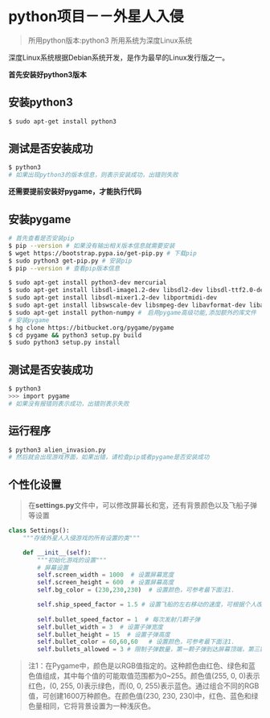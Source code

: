 # python项目－－外星人入侵

> 所用python版本:python3
> 所用系统为深度Linux系统

深度Linux系统根据Debian系统开发，是作为最早的Linux发行版之一。

**首先安装好python3版本**
## 安装python3
```bash
$ sudo apt-get install python3
```
## 测试是否安装成功
```bash
$ python3
# 如果出现python3的版本信息，则表示安装成功，出错则失败
```

**还需要提前安装好pygame，才能执行代码**
## 安装pygame
```bash
# 首先查看是否安装pip
$ pip --version # 如果没有输出相关版本信息就需要安装
$ wget https://bootstrap.pypa.io/get-pip.py # 下载pip
$ sudo python3 get-pip.py # 安装pip
$ pip --version # 查看pip版本信息

$ sudo apt-get install python3-dev mercurial
$ sudo apt-get install libsdl-image1.2-dev libsdl2-dev libsdl-ttf2.0-dev # 安装pygame依赖库
$ sudo apt-get install libsdl-mixer1.2-dev libportmidi-dev
$ sudo apt-get install libswscale-dev libsmpeg-dev libavformat-dev libavcodec-dev
$ sudo apt-get install python-numpy #　启用pygame高级功能,添加额外的库文件
# 安装pygame
$ hg clone https://bitbucket.org/pygame/pygame
$ cd pygame && python3 setup.py build
$ sudo python3 setup.py install
```


## 测试是否安装成功
```bash
$ python3
>>> import pygame
# 如果没有报错则表示成功，出错则表示失败
```

## 运行程序
```bash
$ python3 alien_invasion.py
# 然后就会出现游戏界面，如果出错，请检查pip或者pygame是否安装成功
```

## 个性化设置
> 在**settings.py**文件中，可以修改屏幕长和宽，还有背景颜色以及飞船子弹等设置

```python
class Settings():
    """存储外星人入侵游戏的所有设置的类"""

    def __init__(self):
        """初始化游戏的设置"""
        # 屏幕设置
        self.screen_width = 1000  # 设置屏幕宽度
        self.screen_height = 600  # 设置屏幕高度
        self.bg_color = (230,230,230)  # 设置颜色，可参考最下面注1.

        self.ship_speed_factor = 1.5 # 设置飞船的左右移动的速度，可根据个人改动
        
        self.bullet_speed_factor = 1  # 每次发射几颗子弹
        self.bullet_width = 3  # 设置子弹宽度
        self.bullet_height = 15  # 设置子弹高度
        self.bullet_color = 60,60,60   # 设置颜色，可参考最下面注1.
        self.bullets_allowed = 3 # 限制子弹数量，第一颗子弹到达屏幕顶端，第三颗刚好射出而计算
```







> 注1：在Pygame中，颜色是以RGB值指定的。这种颜色由红色、绿色和蓝色值组成，其中每个值的可能取值范围都为0~255。颜色值(255, 0, 0)表示红色，(0, 255, 0)表示绿色，而(0, 0, 255)表示蓝色。通过组合不同的RGB值，可创建1600万种颜色。在颜色值(230, 230, 230)中，红色、蓝色和绿色量相同，它将背景设置为一种浅灰色。